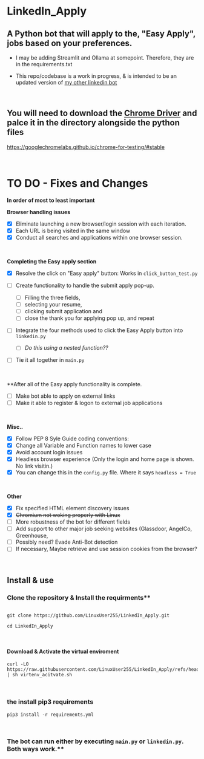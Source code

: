 # LinkedIn_Apply

## A Python bot that will apply to the, "Easy Apply", jobs based on your preferences.

- I may be adding Streamlit and Ollama at somepoint. Therefore, they are in the requirements.txt

- This repo/codebase is a work in progress, & is intended to be an updated version of [my other linkedin bot](https://github.com/LinuxUser255/linkedin-application-bot)

<br>


## You will need to download the [Chrome Driver](https://googlechromelabs.github.io/chrome-for-testing/#stable) and palce it in the directory alongside the python files
https://googlechromelabs.github.io/chrome-for-testing/#stable

<br>

# TO DO - Fixes and Changes 

**In order of most to least important**

**Browser handling issues**
- [x] Eliminate launching a new browser/login session with each iteration.
- [x] Each URL is being visited in the same window
- [x] Conduct all searches and applications within one browser session.

<br>

**Completing the Easy apply section**
- [x] Resolve the click on "Easy apply" button: Works in `click_button_test.py`

- [ ]  Create functionality to handle the submit apply pop-up. 
	- [ ]  Filling the three fields, 
	- [ ] selecting your resume, 
	- [ ] clicking submit application and 
	- [ ] close the thank you for applying pop up, and repeat

- [ ] Integrate the four methods used to click the Easy Apply button into `linkedin.py`
  - [ ] _Do this using a nested function??_


- [ ] Tie it all together in `main.py`


<br>

  **After all of the Easy apply functionality is complete.
- [ ] Make bot able to apply on external links
- [ ] Make it able to register & logon to external job applications

<br>

  **Misc..**
- [x] Follow PEP 8 Syle Guide coding conventions:
- [x] Change all Variable and Function names to lower case
- [x] Avoid account login issues
- [x] Headless browser experience (Only the login and home page is shown. No link visitin.)
- [x] You can change this in the `config.py` file. Where it says `headless = True`

<br>

**Other**
- [x] Fix specified HTML element discovery issues
- [x] ~~Chromium not woking properly with Linux~~
- [ ] More robustness of the bot for different fields
- [ ] Add support to other major job seeking websites (Glassdoor, AngelCo, Greenhouse,
- [ ] Possibly need? Evade Anti-Bot detection
- [ ] If necessary, Maybe retrieve and use session cookies from the browser?

<br>

## Install & use

### Clone the repository & Install the requirments**
```shell

git clone https://github.com/LinuxUser255/LinkedIn_Apply.git

cd LinkedIn_Apply
```
<br>

#### Download & Activate the virtual enviroment
```shell
curl -LO https://raw.githubusercontent.com/LinuxUser255/LinkedIn_Apply/refs/heads/main/virtenv_acitvate.sh | sh virtenv_acitvate.sh 
```

<br>

### the install pip3 requirements
```shell
pip3 install -r requirements.yml
```
<br>

### The bot can run either by executing `main.py` or `linkedin.py`. Both ways work.**

<br>

